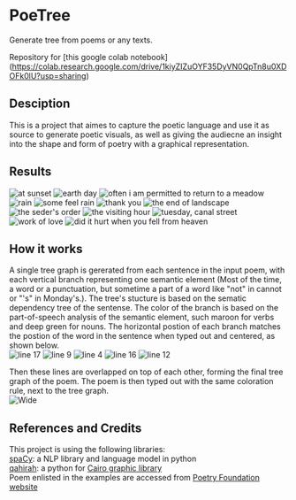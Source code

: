 # PoeTree

Generate tree from poems or any texts.

Repository for [this google colab notebook]
(https://colab.research.google.com/drive/1kiyZIZuOYF35DyVN0QpTn8u0XDOFk0lU?usp=sharing)

## Desciption
This is a project that aimes to capture the poetic language and use it as source to generate poetic visuals, as well as giving the audiecne an insight into the shape and form of poetry with a graphical representation. 
<br/>

## Results
![at sunset](https://user-images.githubusercontent.com/73414720/166861264-f7b9fc44-fae8-4e7e-b7a1-b1646f59d03d.png)
![earth day](https://user-images.githubusercontent.com/73414720/166861273-a25db418-db58-4eed-be6b-0d94d793fdba.png)
![often i am permitted to return to a meadow](https://user-images.githubusercontent.com/73414720/166861280-0a188a67-dfe9-49a2-9d8d-642eeccdc264.png)
![rain](https://user-images.githubusercontent.com/73414720/166861283-31215ae9-f580-4da8-8968-82e095482f43.png)
![some feel rain](https://user-images.githubusercontent.com/73414720/166861289-0a650c33-721a-47d2-abad-b19deb34cb67.png)
![thank you](https://user-images.githubusercontent.com/73414720/166861295-6991f398-5c16-4944-8089-0b773d1d0555.png)
![the end of landscape](https://user-images.githubusercontent.com/73414720/166861300-d72ab2a5-dcb5-4a13-a49a-2bef1dcd5027.png)
![the seder's order](https://user-images.githubusercontent.com/73414720/166861313-58a58ee7-b652-4cfd-ab94-4f22e535adc0.png)
![the visiting hour](https://user-images.githubusercontent.com/73414720/166861318-b20f8142-2cd0-4cb5-ad59-8a8cbdd09200.png)
![tuesday, canal street](https://user-images.githubusercontent.com/73414720/166861327-1e0c3814-6922-4c77-8071-defef08828fe.png)
![work of love](https://user-images.githubusercontent.com/73414720/166861329-f35e5e6b-83a6-4ac3-af3d-2b2b04790445.png)
![did it hurt when you fell from heaven](https://user-images.githubusercontent.com/73414720/166861336-5755df5c-1a1a-4047-869c-3c75bc42cf38.png)
<br/>

## How it works
A single tree graph is gererated from each sentence in the input poem, with each vertical branch representing one semantic element (Most of the time, a word or a punctuation, but sometime a part of a word like "not" in cannot or "'s" in Monday's.). The tree's stucture is based on the sematic dependency tree of the sentense.  The color of the branch is based on the part-of-speech analysis of the semantic element, such maroon for verbs and deep green for nouns. The horizontal postion of each branch matches the postion of the word in the sentence when typed out and centered, as shown below.<br/>
![line 17](https://user-images.githubusercontent.com/73414720/166862078-50671d55-4004-40ab-9f86-39cbd9e4c984.png)
![line 9](https://user-images.githubusercontent.com/73414720/166862087-93e21af9-cb4b-4876-9ff8-46bd212cc02e.png)
![line 4](https://user-images.githubusercontent.com/73414720/166862102-692e81a3-777d-4f77-9cc6-8b82305fa195.png)
![line 16](https://user-images.githubusercontent.com/73414720/166862136-1a33abd4-acea-45be-b5de-4417716bcb58.png)
![line 12](https://user-images.githubusercontent.com/73414720/166862361-1f766717-8b22-4068-84dd-20de647b8b26.png)

Then these lines are overlapped on top of each other, forming the final tree graph of the poem.
The poem is then typed out with the same coloration rule, next to the tree graph.<br/>
![Wide](https://user-images.githubusercontent.com/73414720/166862280-6f415a7b-5113-4245-b3a7-3ce117b7c3b4.png)
<br/>
## References and Credits
This project is using the following libraries:<br/>
[spaCy](https://spacy.io/): a NLP library and language model in python<br/>
[qahirah](https://github.com/ldo/qahirah): a python for [Cairo graphic library](https://www.cairographics.org/)<br/>
Poem enlisted in the examples are accessed from [Poetry Foundation website](https://www.poetryfoundation.org/)<br/>


